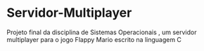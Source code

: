 # Servidor-Multiplayer

Projeto final da disciplina de Sistemas Operacionais , um servidor multiplayer para o jogo Flappy Mario escrito na linguagem C
